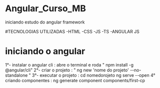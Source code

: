 # Angular_Curso_MB
iniciando estudo do angular framework

#TECNOLOGIAS UTILIZADAS
-HTML
-CSS
-JS
-TS
-ANGULAR JS


# iniciando o angular
1°-  instalar o angular cli : abre o terminal e roda " npm install -g @angular/cli"
2°- criar o projeto : " ng new 'nome do projeto' --no-standalone "
3°- executar o projeto : cd nomedorojeto ng serve --open
4° criando componentes : ng generate component components/first-cp